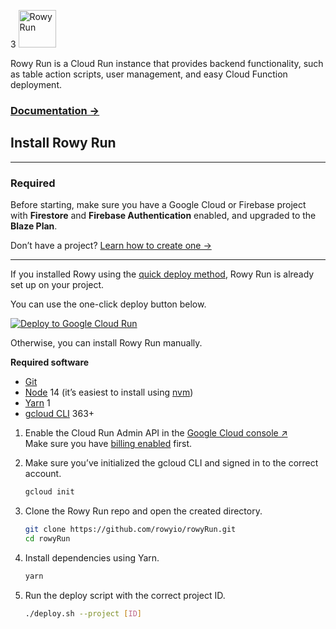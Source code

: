 3
<img src="logo-sticker.svg" alt="Rowy Run" height="60" />

Rowy Run is a Cloud Run instance that provides backend functionality, such as table action scripts, user management, and easy Cloud Function deployment.

### [Documentation →](https://docs.rowy.io/rowy-run)

## Install Rowy Run

---

### Required

Before starting, make sure you have a Google Cloud or Firebase project with
**Firestore** and **Firebase Authentication** enabled, and upgraded to the
**Blaze Plan**.

Don’t have a project? [Learn how to create one&nbsp;→](https://docs.rowy.io/setup/firebase-project)

---

If you installed Rowy using the [quick deploy method](https://docs.rowy.io/setup/install), Rowy
Run is already set up on your project.

You can use the one-click deploy button below.

[![Deploy to Google Cloud Run](https://deploy.cloud.run/button.svg)](https://deploy.cloud.run/?git_repo=https://github.com/rowyio/rowyRun.git)

Otherwise, you can install Rowy Run manually.

**Required software**

- [Git](https://git-scm.com/downloads)
- [Node](https://nodejs.org/en/download/) 14 (it’s easiest to install using
  [nvm](https://github.com/nvm-sh/nvm#intro))
- [Yarn](https://classic.yarnpkg.com/en/docs/install/) 1
- [gcloud CLI](https://cloud.google.com/sdk/docs/install) 363+

1. Enable the Cloud Run Admin API in the
   [Google Cloud console &UpperRightArrow;](http://console.cloud.google.com/apis/library/run.googleapis.com)  
   Make sure you have
   [billing enabled](https://cloud.google.com/billing/docs/how-to/modify-project#confirm_billing_is_enabled_on_a_project)
   first.

2. Make sure you’ve initialized the gcloud CLI and signed in to the correct
   account.

   ```bash
   gcloud init
   ```

3. Clone the Rowy Run repo and open the created directory.

   ```bash
   git clone https://github.com/rowyio/rowyRun.git
   cd rowyRun
   ```

4. Install dependencies using Yarn.

   ```bash
   yarn
   ```

5. Run the deploy script with the correct project ID.

   ```bash
   ./deploy.sh --project [ID]
   ```
